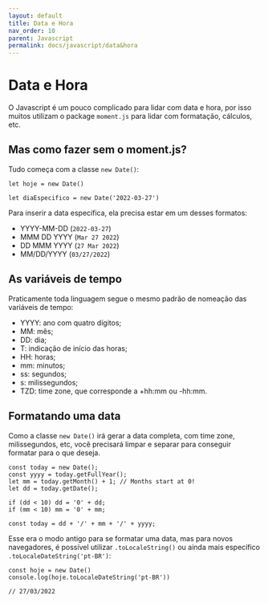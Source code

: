 ```yaml
---
layout: default
title: Data e Hora
nav_order: 10
parent: Javascript
permalink: docs/javascript/data&hora
---
```


# Data e Hora

O Javascript é um pouco complicado para lidar com data e hora, por isso muitos utilizam o package `moment.js` para lidar com formatação, cálculos, etc.

## Mas como fazer sem o moment.js?

Tudo começa com a classe `new Date()`:

```
let hoje = new Date()

let diaEspecifico = new Date('2022-03-27')

```

Para inserir a data específica, ela precisa estar em um desses formatos:

- YYYY-MM-DD (`2022-03-27`)
- MMM DD YYYY (`Mar 27 2022`)
- DD MMM YYYY (`27 Mar 2022`)
- MM/DD/YYYY (`03/27/2022`)

## As variáveis de tempo

Praticamente toda linguagem segue o mesmo padrão de nomeação das variáveis de tempo:

- YYYY: ano com quatro dígitos;
- MM: mês;
- DD: dia;
- T: indicação de início das horas;
- HH: horas;
- mm: minutos;
- ss: segundos;
- s: milissegundos;
- TZD: time zone, que corresponde a +hh:mm ou -hh:mm.

## Formatando uma data

Como a classe `new Date()` irá gerar a data completa, com time zone, milissegundos, etc, você precisará limpar e separar para conseguir formatar para o que deseja.

```
const today = new Date();
const yyyy = today.getFullYear();
let mm = today.getMonth() + 1; // Months start at 0!
let dd = today.getDate();

if (dd < 10) dd = '0' + dd;
if (mm < 10) mm = '0' + mm;

const today = dd + '/' + mm + '/' + yyyy;
```

Esse era o modo antigo para se formatar uma data, mas para novos navegadores, é possível utilizar `.toLocaleString()` ou ainda mais específico `.toLocaleDateString('pt-BR')`:

```
const hoje = new Date()
console.log(hoje.toLocaleDateString('pt-BR'))

// 27/03/2022
```